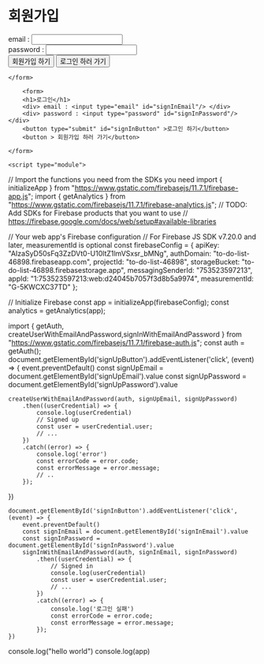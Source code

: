 <!DOCTYPE html>
<html lang="ko">
<head>
    <meta charset="UTF-8">
    <meta http-equiv="X-UA-Compatible" content="IE=edge">
    <meta name="viewport" content="width=device-width, initial-scale=1.0">
    <title>login</title>
</head>
<body>
    <form>
        <h1>회원가입</h1>
        <div> email : <input type="email" id="signUpEmail"/> </div>
        <div> password : <input type="password" id="signUpPassword"/> </div>
        <button type="submit" id="signUpButton" >회원가입 하기</button>
        <button > 로그인 하러 가기</button>

    </form>

        <form>
        <h1>로그인</h1>
        <div> email : <input type="email" id="signInEmail"/> </div>
        <div> password : <input type="password" id="signInPassword"/> </div>
        <button type="submit" id="signInButton" >로그인 하기</button>
        <button > 회원가입 하러 가기</button>

    </form>

    <script type="module">
  // Import the functions you need from the SDKs you need
  import { initializeApp } from "https://www.gstatic.com/firebasejs/11.7.1/firebase-app.js";
  import { getAnalytics } from "https://www.gstatic.com/firebasejs/11.7.1/firebase-analytics.js";
  // TODO: Add SDKs for Firebase products that you want to use
  // https://firebase.google.com/docs/web/setup#available-libraries

  // Your web app's Firebase configuration
  // For Firebase JS SDK v7.20.0 and later, measurementId is optional
  const firebaseConfig = {
    apiKey: "AIzaSyD50sFq3ZzDVt0-U10ltZ1lmVSxsr_bMNg",
    authDomain: "to-do-list-46898.firebaseapp.com",
    projectId: "to-do-list-46898",
    storageBucket: "to-do-list-46898.firebasestorage.app",
    messagingSenderId: "753523597213",
    appId: "1:753523597213:web:d24045b7057f3d8b5a9974",
    measurementId: "G-5KWCXC37TD"
  };

  // Initialize Firebase
  const app = initializeApp(firebaseConfig);
  const analytics = getAnalytics(app);

  import { getAuth, createUserWithEmailAndPassword,signInWithEmailAndPassword } from "https://www.gstatic.com/firebasejs/11.7.1/firebase-auth.js";
 const auth = getAuth();
 document.getElementById('signUpButton').addEventListener('click', (event) => {
    event.preventDefault()
    const signUpEmail = document.getElementById('signUpEmail').value
    const signUpPassword = document.getElementById('signUpPassword').value
    
    createUserWithEmailAndPassword(auth, signUpEmail, signUpPassword)
        .then((userCredential) => {
            console.log(userCredential)
            // Signed up 
            const user = userCredential.user;
            // ...
        })
        .catch((error) => {
            console.log('error')
            const errorCode = error.code;
            const errorMessage = error.message;
            // ..
        });

  })

    document.getElementById('signInButton').addEventListener('click', (event) => {
        event.preventDefault()
        const signInEmail = document.getElementById('signInEmail').value
        const signInPassword = document.getElementById('signInPassword').value
        signInWithEmailAndPassword(auth, signInEmail, signInPassword)
            .then((userCredential) => {
                // Signed in 
                console.log(userCredential)
                const user = userCredential.user;
                // ...
            })
            .catch((error) => {
                console.log('로그인 실패')
                const errorCode = error.code;
                const errorMessage = error.message;
            });
    })

    

  console.log("hello world")
  console.log(app)
</script>
</body>
</html>
